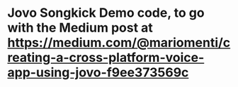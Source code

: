 
# Jovo Songkick Demo code, to go with the Medium post at https://medium.com/@mariomenti/creating-a-cross-platform-voice-app-using-jovo-f9ee373569c
